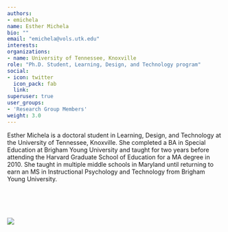 ```yaml
---
authors:
- emichela
name: Esther Michela
bio: ""
email: "emichela@vols.utk.edu"
interests:
organizations:
- name: University of Tennessee, Knoxville
role: "Ph.D. Student, Learning, Design, and Technology program"
social:
- icon: twitter
  icon_pack: fab
  link: 
superuser: true
user_groups:
- 'Research Group Members'
weight: 3.0
---
```


Esther Michela is a doctoral student in Learning, Design, and Technology at the University of Tennessee, Knoxville. She completed a BA in Special Education at Brigham Young University and taught for two years before attending the Harvard Graduate School of Education for a MA degree in 2010.  She taught in multiple middle schools in Maryland until returning to earn an MS in Instructional Psychology and Technology from Brigham Young University.

<br>
<br>
<br>
<br>
<img src="/img/michela.jpg"/>

